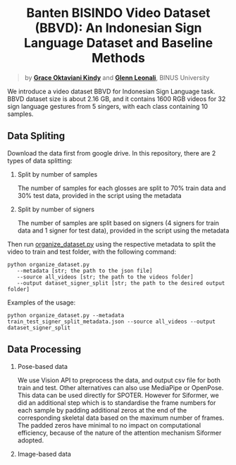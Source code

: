 <div align="center">
<h1>
<b>
Banten BISINDO Video Dataset (BBVD): An Indonesian Sign Language Dataset and Baseline Methods
</b>
</h1>
</div>

> by **[Grace Oktaviani Kindy](https://github.com/AceKinnn)** and **[Glenn Leonali](https://github.com/lenoel777)**, BINUS University<br>

We introduce a video dataset BBVD for Indonesian Sign Language task. BBVD dataset size is about 2.16 GB, and it contains 1600 RGB videos for 32 sign language gestures from 5 singers, with each class containing 10 samples.

## Data Spliting
Download the data first from google drive.
In this repository, there are 2 types of data splitting:
1. Split by number of samples
   <p>The number of samples for each glosses are split to 70% train data and 30% test data, provided in the script using the metadata</p>
2. Split by number of signers
   <p>The number of samples are split based on signers (4 signers for train data and 1 signer for test data), provided in the script using the metadata</p>

Then run [organize_dataset.py](https://github.com/AceKinnn/BBVD/blob/main/organize_dataset.py) using the respective metadata to split the video to train and test folder, with the following command:
```shell
python organize_dataset.py
   --metadata [str; the path to the json file]
   --source all_videos [str; the path to the videos folder]
   --output dataset_signer_split [str; the path to the desired output folder]
```

Examples of the usage:
```shell
python organize_dataset.py --metadata train_test_signer_split_metadata.json --source all_videos --output dataset_signer_split
```

## Data Processing 
1. Pose-based data
   <p>We use Vision API to preprocess the data, and output csv file for both train and test. Other alternatives can also use MediaPipe or OpenPose.
   This data can be used directly for SPOTER. However for Siformer, we did an additional step which is to standardise the frame numbers for each sample by padding additional zeros at the end of the corresponding skeletal data based on the maximum number of frames. The padded zeros have minimal to no impact on computational efficiency, because of the nature of the attention mechanism Siformer adopted.</p>   
2. Image-based data

